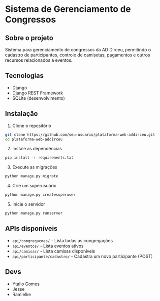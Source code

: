# Sistema de Gerenciamento de Congressos

## Sobre o projeto
Sistema para gerenciamento de congressos da AD Dirceu, permitindo o cadastro de participantes, controle de camisetas, pagamentos e outros recursos relacionados a eventos.

## Tecnologias
- Django
- Django REST Framework
- SQLite (desenvolvimento)

## Instalação

1. Clone o repositório
```bash
git clone https://github.com/seu-usuario/plataforma-web-addirceu.git
cd plataforma-web-addirceu
```

2. Instale as dependências
```bash
pip install -r requirements.txt
```

3. Execute as migrações
```bash
python manage.py migrate
```

4. Crie um superusuário
```bash
python manage.py createsuperuser
```

5. Inicie o servidor
```bash
python manage.py runserver
```

## APIs disponíveis

- `api/congregacoes/` - Lista todas as congregações
- `api/eventos/` - Lista eventos ativos
- `api/camisas/` - Lista camisas disponíveis
- `api/participante/cadastro/` - Cadastra um novo participante (POST)

## Devs
- Ytallo Gomes
- Jesse
- Ramielke  